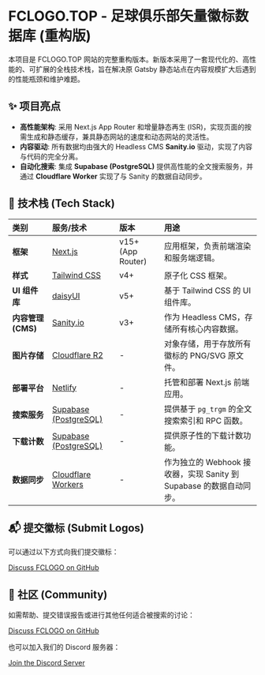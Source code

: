 # FCLOGO.TOP - 足球俱乐部矢量徽标数据库 (重构版)

本项目是 FCLOGO.TOP 网站的完整重构版本。新版本采用了一套现代化的、高性能的、可扩展的全栈技术栈，旨在解决原 Gatsby 静态站点在内容规模扩大后遇到的性能瓶颈和维护难题。

## ✨ 项目亮点

*   **高性能架构**: 采用 Next.js App Router 和增量静态再生 (ISR)，实现页面的按需生成和静态缓存，兼具静态网站的速度和动态网站的灵活性。
*   **内容驱动**: 所有数据均由强大的 Headless CMS **Sanity.io** 驱动，实现了内容与代码的完全分离。
*   **自动化搜索**: 集成 **Supabase (PostgreSQL)** 提供高性能的全文搜索服务，并通过 **Cloudflare Worker** 实现了与 Sanity 的数据自动同步。

## 🚀 技术栈 (Tech Stack)

| 类别               | 服务/技术                                                          | 版本              | 用途                                                                |
| :----------------- | :----------------------------------------------------------------- | :---------------- | :------------------------------------------------------------------ |
| **框架**           | [Next.js](https://nextjs.org/)                                     | v15+ (App Router) | 应用框架，负责前端渲染和服务端逻辑。                                |
| **样式**           | [Tailwind CSS](https://tailwindcss.com/)                           | v4+               | 原子化 CSS 框架。                                                   |
| **UI 组件库**      | [daisyUI](https://daisyui.com/)                                    | v5+               | 基于 Tailwind CSS 的 UI 组件库。                                    |
| **内容管理 (CMS)** | [Sanity.io](https://www.sanity.io/)                                | v3+               | 作为 Headless CMS，存储所有核心内容数据。                           |
| **图片存储**       | [Cloudflare R2](https://www.cloudflare.com/developer-platform/r2/) | -                 | 对象存储，用于存放所有徽标的 PNG/SVG 原文件。                       |
| **部署平台**       | [Netlify](https://www.netlify.com/)                                | -                 | 托管和部署 Next.js 前端应用。                                       |
| **搜索服务**       | [Supabase (PostgreSQL)](https://supabase.com/)                     | -                 | 提供基于 `pg_trgm` 的全文搜索索引和 RPC 函数。                      |
| **下载计数**       | [Supabase (PostgreSQL)](https://supabase.com/)                     | -                 | 提供原子性的下载计数功能。                                          |
| **数据同步**       | [Cloudflare Workers](https://workers.cloudflare.com/)              | -                 | 作为独立的 Webhook 接收器，实现 Sanity 到 Supabase 的数据自动同步。 |

## 📬 提交徽标 (Submit Logos)

可以通过以下方式向我们提交徽标：

[Discuss FCLOGO on GitHub](https://github.com/orgs/FCLOGO/discussions/categories/submit-logos)

## 💬 社区 (Community)

如需帮助、提交错误报告或进行其他任何适合被搜索的讨论：

[Discuss FCLOGO on GitHub](https://github.com/orgs/FCLOGO/discussions)

也可以加入我们的 Discord 服务器：

[Join the Discord Server](https://discord.gg/gVcbysaEWD)